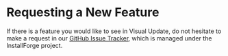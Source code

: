 # Requesting a New Feature

If there is a feature you would like to see in Visual Update, do not hesitate to make a request in our
[GitHub Issue Tracker](https://github.com/soner-boztas/installforge), which is
managed under the InstallForge project.
